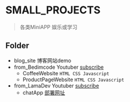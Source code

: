 # SMALL_PROJECTS

> 各类MiniAPP 娱乐或学习

## Folder

- blog_site 博客网站demo
- from_Bedimcode Youtuber [subscribe](https://www.youtube.com/@Bedimcode)
  - CoffeeWebsite `HTML CSS Javascript`
  - ProductPageWebsite `HTML CSS Javascript`
- from_LamaDev Youtuber [subscribe](https://www.youtube.com/@LamaDev)
  - chatApp [部署网址](https://leezgion-chat-room.web.app/)